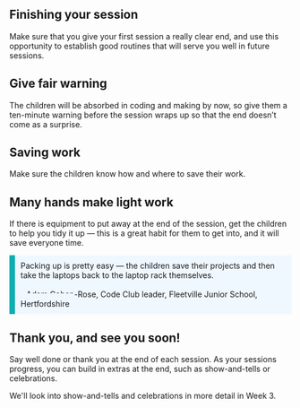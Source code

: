 ## Finishing your session

Make sure that you give your first session a really clear end, and use this opportunity to establish good routines that will serve you well in future sessions.

## Give fair warning

The children will be absorbed in coding and making by now, so give them a ten-minute warning before the session wraps up so that the end doesn’t come as a surprise.

## Saving work

Make sure the children know how and where to save their work.

## Many hands make light work

If there is equipment to put away at the end of the session, get the children to help you tidy it up — this is a great habit for them to get into, and it will save everyone time.
<p style='border-left: solid; border-width:10px; border-color: #0faeb0; background-color: aliceblue; padding: 10px;'>
Packing up is pretty easy — the children save their projects and then take the laptops back to the laptop rack themselves.<br><br><span style= "text-align:right; background-color: aliceblue; padding: 10px;">
Adam Cohen-Rose, Code Club leader, Fleetville Junior School, Hertfordshire</span></p>

## Thank you, and see you soon!

Say well done or thank you at the end of each session. As your sessions progress, you can build in extras at the end, such as show-and-tells or celebrations.

We'll look into show-and-tells and celebrations in more detail in Week 3.
